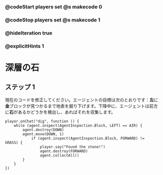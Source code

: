 ### @codeStart players set @s makecode 0
### @codeStop players set @s makecode 1

### @hideIteration true 
### @explicitHints 1


# 深層の石

## ステップ 1
現在のコードを修正してください。エージェントの目標は次のとおりです：**左**に**金**ブロックが見つかるまで地表を掘り下げます。下降中に、エージェントは前方に**石**があるかどうかを検出し、あればそれを収集します。

```template
player.onChat("dig", function () {
    while (agent.inspect(AgentInspection.Block, LEFT) == AIR) {
        agent.destroy(DOWN)
        agent.move(DOWN, 1)
            if (agent.inspect(AgentInspection.Block, FORWARD) != GRASS) {
                player.say("Found the stone!")
                agent.destroy(FORWARD)
                agent.collectAll()
        }
    }
})
```


